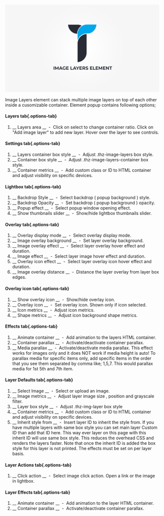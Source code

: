 <div class="thz-doc-image max">
<a class="thz-lightbox mfp-iframe" href="https://www.youtube.com/watch?v=N_l0uUuPkYM" data-mfp-title="Creatus WordPress Theme Image Layers Element" data-modal-size="large">
	<img src="../../docs-media/splash-image-layers-element.jpg" alt="Creatus WordPress Theme Image Layers Element" />
</a>
</div>

Image Layers element can stack multiple image layers on top of each other inside a cusomizable container. Element popup contains following options;


#### Layers tab{.options-tab}
1. __ Layers area __ &nbsp;-&nbsp; Click on select to change container ratio. Click on "Add image layer" to add new layer. Hover over the layer to see controls.

#### Settings tab{.options-tab}
1. __ Layers container box style __ &nbsp;-&nbsp; Adjust .thz-image-layers box style.
1. __ Container box style __ &nbsp;-&nbsp; Adjust .thz-image-layers-container box style.
1. __ Container metrics __ &nbsp;-&nbsp; Add custom class or ID to HTML container and adjust visibility on specific devices.


#### Lightbox tab{.options-tab}
1. __ Backdrop Style __ &nbsp;-&nbsp; Select backdrop ( popup background ) style.
1. __ Backdrop Opacity __ &nbsp;-&nbsp; Set backdrop ( popup background ) opacity.
1. __ Popup effect __ &nbsp;-&nbsp; Select popup window opening effect.
1. __ Show thumbnails slider __ &nbsp;-&nbsp; Show/hide lightbox thumbnails slider.


#### Overlay tab{.options-tab}
1. __ Overlay display mode __ &nbsp;-&nbsp; Select overlay display mode.
1. __ Image overlay background __ &nbsp;-&nbsp; Set layer overlay background.
1. __ Image overlay effect __ &nbsp;-&nbsp; Select layer overlay hover effect and duration.
1. __ Image effect __ &nbsp;-&nbsp; Select layer image hover effect and duration.
1. __ Overlay icon effect __ &nbsp;-&nbsp; Select layer overlay icon hover effect and duration.
1. __ Image overlay distance __ &nbsp;-&nbsp; Distance the layer overlay from layer box edges.


#### Overlay icon tab{.options-tab}
1. __ Show overlay icon __ &nbsp;-&nbsp; Show/hide overlay icon.
1. __ Overlay icon __ &nbsp;-&nbsp; Set overlay icon. Shown only if icon selected.
1. __ Icon metrics __ &nbsp;-&nbsp; Adjust icon metrics.
1. __ Shape metrics __ &nbsp;-&nbsp; Adjust icon background shape metrics.


#### Effects tab{.options-tab}
1. __ Animate container __ &nbsp;-&nbsp; Add animation to the layers HTML container.
1. __ Container parallax __ &nbsp;-&nbsp; Activate/deactivate container parallax.
1. __ Media parallax __ &nbsp;-&nbsp; Activate/deactivate media parallax. This effect works for images only and it does NOT work if media height is auto! To parallax media for specific items only, add specific items in the order that you see them separated by comma like; 1,5,7. This would parallax media for 1st 5th and 7th item.


#### Layer Defaults tab{.options-tab}
1. __ Select Image __ &nbsp;-&nbsp; Select or upload an image.
1. __ Image metrics __ &nbsp;-&nbsp; Adjust layer image size , position and grayscale filter.
1. __ Layer box style __ &nbsp;-&nbsp; Adjust .thz-img-layer box style
1. __ Container metrics __ &nbsp;-&nbsp; Add custom class or ID to HTML container and adjust visibility on specific devices.
1. __ Inherit style from __ &nbsp;-&nbsp; Insert layer ID to inherit the style from. If you have multiple layers with same box style you can set main layer Custom ID than add that ID here. This way ever layer on this page with this inherit ID will use same box style. This reduces the overhead CSS and renders the layers faster. Note that once the inherit ID is added the box style for this layer is not printed. The effects must be set on per layer basis.


#### Layer Actions tab{.options-tab}
1. __ Click action __ &nbsp;-&nbsp; Select image click action. Open a link or the image in lightbox.


#### Layer Effects tab{.options-tab}
1. __ Animate container __ &nbsp;-&nbsp; Add animation to the layer HTML container.
1. __ Container parallax __ &nbsp;-&nbsp; Activate/deactivate container parallax.




